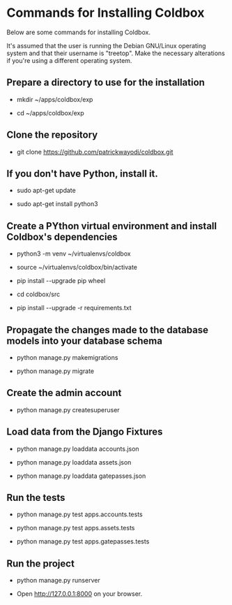 Commands for Installing Coldbox
===============================


Below are some commands for installing Coldbox.

It's assumed that the user is running the Debian GNU/Linux operating system and that
their username is "treetop". Make the necessary alterations if you're using a different
operating system.


## Prepare a directory to use for the installation

* mkdir ~/apps/coldbox/exp

* cd ~/apps/coldbox/exp


## Clone the repository

* git clone https://github.com/patrickwayodi/coldbox.git


## If you don't have Python, install it.

* sudo apt-get update

* sudo apt-get install python3


## Create a PYthon virtual environment and install Coldbox's dependencies

* python3 -m venv ~/virtualenvs/coldbox

* source ~/virtualenvs/coldbox/bin/activate

* pip install --upgrade pip wheel

* cd coldbox/src

* pip install --upgrade -r requirements.txt


## Propagate the changes made to the database models into your database schema

* python manage.py makemigrations

* python manage.py migrate


## Create the admin account

* python manage.py createsuperuser


## Load data from the Django Fixtures

* python manage.py loaddata accounts.json

* python manage.py loaddata assets.json

* python manage.py loaddata gatepasses.json


## Run the tests

* python manage.py test apps.accounts.tests

* python manage.py test apps.assets.tests

* python manage.py test apps.gatepasses.tests


## Run the project

* python manage.py runserver

* Open http://127.0.0.1:8000 on your browser.
